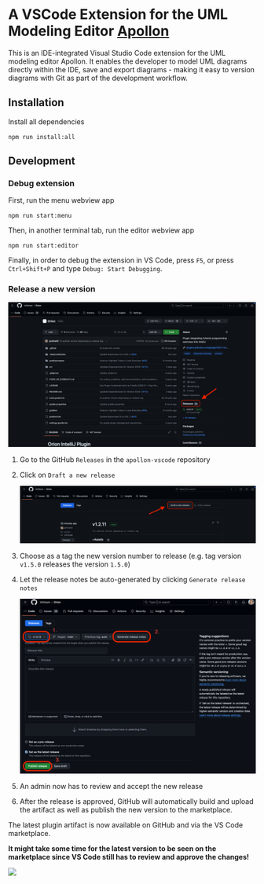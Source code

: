 # A VSCode Extension for the UML Modeling Editor [Apollon](https://github.com/ls1intum/Apollon)

This is an IDE-integrated Visual Studio Code extension for the UML modeling editor Apollon. It enables the developer to model UML diagrams directly within the IDE, save and export diagrams - making it easy to version diagrams with Git as part of the development workflow.

## Installation

Install all dependencies

```
npm run install:all
```

## Development

### Debug extension

First, run the menu webview app

```
npm run start:menu
```

Then, in another terminal tab, run the editor webview app

```
npm run start:editor
```

Finally, in order to debug the extension in VS Code, press `F5`, or press `Ctrl+Shift+P` and type `Debug: Start Debugging`.

### Release a new version

![](.github/media/home_to_release.png)

1. Go to the GitHub `Releases` in the `apollon-vscode` repository
2. Click on `Draft a new release`

   ![](.github/media/releases_list.png)

3. Choose as a tag the new version number to release (e.g. tag version `v1.5.0` releases the version `1.5.0`)
4. Let the release notes be auto-generated by clicking `Generate release notes`

   ![](.github/media/create_release.png)

5. An admin now has to review and accept the new release
6. After the release is approved, GitHub will automatically build and upload the artifact as well as publish the new version to the marketplace.

The latest plugin artifact is now available on GitHub and via the VS Code marketplace.

**It might take some time for the latest version to be seen on the marketplace since VS Code still has to review
and approve the changes!**

![](.github/media/release.gif)
